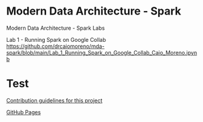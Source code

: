 # Modern Data Architecture - Spark

Modern Data Architecture - Spark Labs

Lab 1 - Running Spark on Google Collab
https://github.com/drcaiomoreno/mda-spark/blob/main/Lab_1_Running_Spark_on_Google_Collab_Caio_Moreno.ipynb

# Test 
[Contribution guidelines for this project](docs/CONTRIBUTING.md)

[GitHub Pages](https://pages.github.com/)


